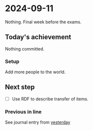 <!--
SPDX-FileCopyrightText: 2024 André Jaenisch

SPDX-License-Identifier: AGPL-3.0-or-later
-->

# 2024-09-11

Nothing. Final week before the exams.

## Today's achievement

Nothing committed.

### Setup

Add more people to the world.

## Next step

- [ ] Use RDF to describe transfer of items.

### Previous in line

See journal entry from [yesterday][yesterday]

[yesterday]: ./2024-09-10.md
